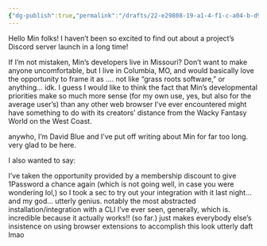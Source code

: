 ```yaml
---
{"dg-publish":true,"permalink":"/drafts/22-e29808-19-a1-4-f1-c-a04-b-d945600-bf-467/","dgHomeLink":true,"dgPassFrontmatter":false}
---
```



Hello Min folks! I haven’t been so excited to find out about a project’s Discord server launch in a long time! 

If I’m not mistaken, Min’s developers live in Missouri? Don’t want to make anyone uncomfortable, but I live in Columbia, MO, and would basically love the opportunity to frame it as …. not like “grass roots software,” or anything… idk. I guess I would like to think the fact that Min’s developmental priorities make so much more sense (for my own use, yes, but also for the average user’s) than any other web browser I’ve ever encountered might have something to do with its creators’ distance from the Wacky Fantasy World on the West Coast. 

anywho, I’m David Blue and I’ve put off writing about Min for far too long. very glad to be here.

I also wanted to say:

I’ve taken the opportunity provided by a membership discount to give 1Password a chance again (which is not going well, in case you were wondering lol,) so I took a sec to try out your integration with it last night… and my god… utterly genius. notably the most abstracted installation/integration with a CLI I’ve ever seen, generally, which is. incredible because it actually works!! (so far.) just makes everybody else’s insistence on using browser extensions to accomplish this look utterly daft lmao
